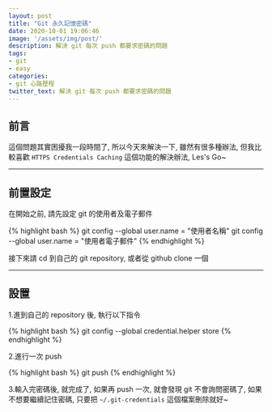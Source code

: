 ```yaml
---
layout: post
title: "Git 永久記憶密碼"
date: 2020-10-01 19:06:46
image: '/assets/img/post/'
description: 解決 git 每次 push 都要求密碼的問題
tags: 
- git
- easy
categories:
- git 心路歷程
twitter_text: 解決 git 每次 push 都要求密碼的問題
---
```


## 前言

這個問題其實困擾我一段時間了, 所以今天來解決一下, 雖然有很多種辦法, 但我比較喜歡 `HTTPS Credentials Caching` 這個功能的解決辦法, Les's Go~

---

## 前置設定

在開始之前, 請先設定 git 的使用者及電子郵件

{% highlight bash %}
git config --global user.name = "使用者名稱"
git config --global user.name = "使用者電子郵件"
{% endhighlight %}

接下來請 cd 到自己的 git repository, 或者從 github clone 一個

---

## 設置

1.進到自己的 repository 後, 執行以下指令

{% highlight bash %}
git config --global credential.helper store
{% endhighlight %}

2.進行一次 push

{% highlight bash %}
git push
{% endhighlight %}

3.輸入完密碼後, 就完成了, 如果再 push 一次, 就會發現 git 不會詢問密碼了, 如果不想要繼續記住密碼, 只要把 `~/.git-credentials` 這個檔案刪除就好~
